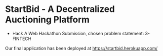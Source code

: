# StartBid - A Decentralized Auctioning Platform
- Hack A Web Hackathon Submission, chosen problem statement: 3-FINTECH

Our final application has been deployed at https://startbid.herokuapp.com/
